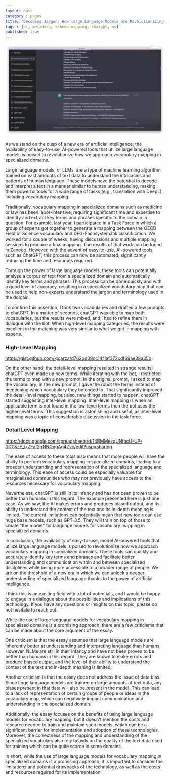 ```yaml
---
layout: post
category : pages
title: "Decoding Jargon: How large Language Models are Revolutionizing Vocabulary Mapping in Specialized Domains"
tags : [ai, metadata, schema mapping, chatgpt, ux]
published: true
---
```


<img src="/uploads/2022/02/19/2023-01-20_vocab.png" width="700">


As we stand on the cusp of a new era of artificial intelligence, the availability of easy-to-use, AI-powered tools that utilize large language models is poised to revolutionize how we approach vocabulary mapping in specialized domains.

Large language models, or LLMs, are a type of machine learning algorithm trained on vast amounts of text data to understand the intricacies and patterns of human language. These models have the potential to decode and interpret a text in a manner similar to human understanding, making them powerful tools for a wide range of tasks (e.g., translation with DeepL), including vocabulary mapping.

Traditionally, vocabulary mapping in specialized domains such as medicine or law has been labor-intensive, requiring significant time and expertise to identify and extract key terms and phrases specific to the domain in question. For example, last year, I participated in a Task Force in which a group of experts got together to generate a mapping between the OECD Field of Science vocabulary and DFG-Fachsystematik classification. We worked for a couple of weeks, having discussions and multiple mapping sessions to produce a final mapping. The results of that work can be found in [Zenodo](https://doi.org/10.5281/zenodo.5176121). However, with the advent of easy-to-use, AI-powered tools, such as ChatGPT, this process can now be automated, significantly reducing the time and resources required.

Through the power of large language models, these tools can potentially analyze a corpus of text from a specialized domain and automatically identify key terms and phrases. This process can be done quickly and with a good level of accuracy, resulting in a specialized vocabulary map that can be used to help non-experts understand the jargon and terminology used in the domain. 

To confirm this assertion, I took two vocabularies and drafted a few prompts to chatGPT. In a matter of seconds, chatGPT was able to map both vocabularies, but the results were mixed, and I had to refine them in dialogue with the bot. When high-level mapping categories, the results were excellent in the matching was very similar to what we get in mapping with experts. 


### High-Level Mapping

https://gist.github.com/kjgarza/d762bd08cc14f1af372cdf69ae38a35b


On the other hand, the detail-level mapping resulted in strange results; chatGPT even made up new terms. While iterating with the bot, I restricted the terms to map with a new prompt. In the original prompt, I asked to map the vocabulary; in the new prompt, I gave the robot the terms instead of mentioning which vocabulary they belonged to. That significantly improved the detail-level mapping, but also, new things started to happen. chatGPT started suggesting inter-level mapping. Inter-level mapping is when an applicable term is not found in the low-level terms then the bot uses the higher-level terms. This suggestion is astonishing and useful, as inter-level mapping was a topic of considerable discussion in the task force.


### Detail Level Mapping

https://docs.google.com/spreadsheets/d/14BMMezqUNfacU-UP-0QGszF_ixZFaf2gNNOngAg4Zyc/edit?usp=sharing


The ease of access to these tools also means that more people will have the ability to perform vocabulary mapping in specialized domains, leading to a broader understanding and representation of the specialized language and terminology. This ease of access could be especially valuable for marginalized communities who may not previously have access to the resources necessary for vocabulary mapping.

Nevertheless, chatGPT is still in its infancy and has not been proven to be better than humans in this regard. The example presented here is just one case. As we saw, the AI makes errors and produces biased output, and its ability to understand the context of the text and its in-depth meaning is limited. The current limitations can potentially mean that new tools can use huge base models, such as GPT-3.5. They will train on top of those to create "the model" for language models for vocabulary mapping in specialized domains.


In conclusion, the availability of easy-to-use, model AI-powered tools that utilize large language models is poised to revolutionize how we approach vocabulary mapping in specialized domains. These tools can quickly and accurately identify key terms and phrases and facilitate better understanding and communication within and between specialized disciplines while being more accessible to a broader range of people. We are on the threshold of a new era in which we can unlock a deeper understanding of specialized language thanks to the power of artificial intelligence.

I think this is an exciting field with a lot of potentials, and I would be happy to engage in a dialogue about the possibilities and implications of this technology. If you have any questions or insights on this topic, please do not hesitate to reach out.











While the use of large language models for vocabulary mapping in specialized domains is a promising approach, there are a few criticisms that can be made about the core argument of the essay.

One criticism is that the essay assumes that large language models are inherently better at understanding and interpreting language than humans. However, NLMs are still in their infancy and have not been proven to be better than humans in this regard. They are known to make errors and produce biased output, and the level of their ability to understand the context of the text and in-depth meaning is limited.

Another criticism is that the essay does not address the issue of data bias. Since large language models are trained on large amounts of text data, any biases present in that data will also be present in the model. This can lead to a lack of representation of certain groups of people or ideas in the vocabulary map, which can negatively impact communication and understanding in the specialized domain.

Additionally, the essay focuses on the benefits of using large language models for vocabulary mapping, but it doesn't mention the costs and resource needed to train and maintain such models, which can be a significant barrier for implementation and adoption of these technologies. Moreover, the correctness of the mapping and understanding of the specialized vocabulary also rely heavily on the quality of the text data used for training which can be quite scarce in some domains.

In short, while the use of large language models for vocabulary mapping in specialized domains is a promising approach, it is important to consider the limitations and potential drawbacks of the technology, as well as the costs and resources required for its implementation.


